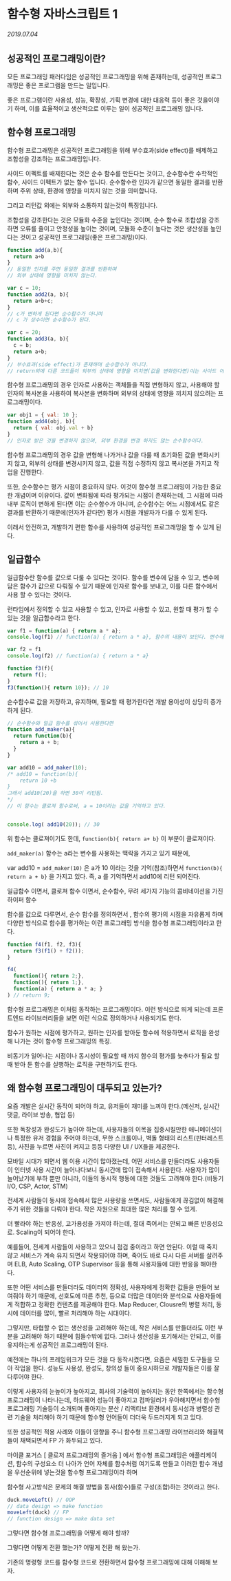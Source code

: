 # 함수형 자바스크립트 1

###### 2019.07.04

## 성공적인 프로그래밍이란?

모든 프로그래밍 패러다임은 성공적인 프로그래밍을 위해 존재하는데, 성공적인 프로그래밍은 좋은 프로그램을 만드는 일입니다.

좋은 프로그램이란 사용성, 성능, 확장성, 기획 변경에 대한 대응력 등이 좋은 것을이야기 하며, 이를 효율적이고 생산적으로 이루는 일이 성공적인 프로그래밍 입니다.



## 함수형 프로그래밍

함수형 프로그래밍은 성공적인 프로그래밍을 위해 부수효과(side effect)를 배제하고 조합성을 강조하는 프로그래밍입니다.

사이드 이펙트를 배제한다는 것은 순수 함수를 만든다는 것이고, 순수함수란 수학적인 함수, 사이드 이펙트가 없는 함수 입니다. 순수함수란 인자가 같으면 동일한 결과를 반환하며 주위 상태, 환경에 영향을 미치지 않는 것을 의미합니다.

그리고 리턴값 외에는 외부와 소통하지 않는것이 특징입니다.



조합성을 강조한다는 것은 모듈화 수준을 높인다는 것이며, 순수 함수로 조합성을 강조하면 오류를 줄이고 안정성을 높이는 것이며, 모듈화 수준이 높다는 것은 생산성을 높인다는 것이고 성공적인 프로그래밍(좋은 프로그래밍)이다.



```js
function add(a,b){
  return a+b
}
// 동일한 인자를 주면 동일한 결과를 반환하며
// 외부 상태에 영향을 미치지 않는다.
```

```js
var c = 10;
function add2(a, b){
  return a+b+c;
}
// c가 변하게 된다면 순수함수가 아니며
// c 가 상수이면 순수함수가 된다.
```

```js
var c = 20;
function add3(a, b){
  c = b;
  return a+b;
}
// 부수효과(side effect)가 존재하며 순수함수가 아니다.
// return외에 다른 코드들이 외부의 상태에 영향을 미치면(값을 변화한다면)이는 사이드 이펙트가 존재한다고 이야기 한다.
```

함수형 프로그래밍의 경우 인자로 사용하는 객체들을 직접 변형하지 않고, 사용해야 할 인자의 복사본을 사용하여 복사본을 변화하며 외부의 상태에 영향을 끼치지 않으려는 프로그래밍이다.

```js
var obj1 = { val: 10 };
function add4(obj, b){
  return { val: obj.val + b}
}
// 인자로 받은 것을 변경하지 않으며, 외부 환경을 변경 하지도 않는 순수함수이다.
```



함수형 프로그래밍의 경우 값을 변형해 나가거나 값을 다룰 때 초기화된 값을 변화시키지 않고, 외부의 상태를 변경시키지 않고, 값을 직접 수정하지 않고 복사본을 가지고 작업을 진행한다.



또한, 순수함수는 평가 시점이 중요하지 않다. 이것이 함수형 프로그래밍이 가능한 중요한 개념이며 이유이다. 값이 변화됨에 따라 평가되는 시점이 존재하는데, 그 시점에 따라 내부 로직이 변하게 된다면 이는 순수함수가 아니며, 순수함수는 어느 시점에서도 같은 결과를 반환하기 때문에(인자가 같다면)  평가 시점을 개발자가 다룰 수 있게 된다.



이래서 안전하고, 개발하기 편한 함수를 사용하여 성공적인 프로그래밍을 할 수 있게 된다.



## 일급함수

일급함수란 함수를 값으로 다룰 수 있다는 것이다. 함수를 변수에 담을 수 있고, 변수에 담은 함수가 값으로 다뤄질 수 있기 때문에 인자로 함수를 보내고, 이를 다른 함수에서 사용 할 수 있다는 것이다.

런타임에서 정의할 수 있고 사용할 수 있고, 인자로 사용할 수 있고, 원할 때 평가 할 수 있는 것을 일급함수라고 한다.



```js
var f1 = function(a) { return a * a};
console.log(f1) // function(a) { return a * a}, 함수의 내용이 보인다. 변수에 함수를 담을 수 있다.

var f2 = f1
console.log(f2) // function(a) { return a * a}

function f3(f){
  return f();
}
f3(function(){ return 10}); // 10
```

순수함수로 값을 저장하고, 유지하며, 필요할 때 평가한다면 개발 용이성이 상당히 증가하게 된다.



```js
// 순수함수와 일급 함수를 섞어서 사용한다면
function add_maker(a){
  return function(b){
    return a + b;
  }
}

var add10 = add_maker(10);
/* add10 = function(b){
	return 10 +b
} 
그래서 add10(20)을 하면 30이 리턴됨.
*/
// 이 함수는 클로져 함수로써, a = 10이라는 값을 기억하고 있다.


console.log( add10(20)); // 30
```

위 함수는 클로져이기도 한데, `function(b){ return a+ b}` 이 부분이 클로져이다.

`add_maker(a)` 함수는 a라는 변수를 사용하는 맥락을 가지고 있기 때문에,  

 var add10 = `add_maker(10)`  은 a가 10 이라는 것을 기억(참조)하면서 `function(b){ return a + b}` 을 가지고 있다. 즉, a 를 기억하면서 add10에 리턴 되어진다.

일급함수 이면서, 클로져 함수 이면서, 순수함수, 무려 세가지 기능의 콤비네이션을 가진 하이퍼 함수

함수를 값으로 다루면서, 순수 함수를 정의하면서 , 함수의 평가의 시점을 자유롭게 하며 다양한 방식으로 함수를 평가하는 이런 프로그래밍 방식을 함수형 프로그래밍이라고 한다.



```js
function f4(f1, f2, f3){
  return f3(f1() + f2());
}

f4(
  function(){ return 2;},
  function(){ return 1;},
  function(a) { return a * a; }
) // return 9;
```

함수형 프로그래밍은 이처럼 동작하는 프로그래밍이다. 이런 방식으로 띄게 되는데 프론트엔드 라이브러리들을 보면 이런 식으로 정의하거나 사용되기도 한다.



함수가 원하는 시점에 평가하고, 원하는 인자를 받아둔 함수에 적용하면서 로직을 완성해 나가는 것이 함수형 프로그래밍의 특징.



비동기가 일어나는 시점이나 동시성이 필요할 때 까지 함수의 평가를 늦추다가 필요 할때 받아 둔 함수를 실행하는 로직을 구현하기도 한다.



## 왜 함수형 프로그래밍이 대두되고 있는가?

요즘 개발은 실시간 동작이 되어야 하고, 유저들이 재미를 느껴야 한다.(메신저, 실시간 댓글, 라이브 방송, 협업 등)



또한 독창성과 완성도가 높아야 하는데, 사용자들의 이목을 집중시킬만한 애니메이션이나 특정한 유저 경험을 주어야 하는데, 무한 스크롤이나, 벽돌 형태의 리스트(핀터레스트 등), 사진을 누르면 사진이 켜지고 등등 다양한  UI / UX들을 제공한다.



모바일 시대가 되면서 웹 이용 시간이 많아졌는데, 어떤 서비스를 만들더라도 사용자들이 인터넷 사용 시간이 늘어나다보니 동시간에 많이 접속해서 사용한다. 사용자가 많이 늘어났기에 부하 뿐만 아니라, 이들의 동시적 행동에 대한 것들도 고려해야 한다.(비동기 I/O, CSP, Actor, STM)

전세계 사람들이 동시에 접속해서 많은 사용량을 쓰면서도, 사람들에게 끊김없이 해결해주기 위한 것들을 다뤄야 한다. 작은 자원으로 최대한 많은 처리를 할 수 있게.



더 빨라야 하는 반응성, 고가용성을 가져야 하는데, 절대 죽어서는 안되고 빠른 반응성으로. Scaling이 되어야 한다. 

예를들어, 전세계 사람들이 사용하고 있으니 점검 중이라고 하면 안된다. 이럴 때 죽지 않고 서비스가 계속 유지 되면서 작용되어야 하며, 죽어도 바로 다시 다른 서버를 살려주며 ELB, Auto Scaling, OTP Supervisor 등을 통해 사용자들에 대한 반응을 해야한다.



또한 어떤 서비스를 만들더라도 데이터의 정확성, 사용자에게 정확한 값들을 만들어 보여줘야 하기 때문에, 선호도에 따른 추천, 등으로 더많은 데이터와 분석으로 사용자들에게 적합하고 정확한 컨텐츠를 제공해야 한다. Map Reducer, Clousre의 병렬 처리, 동시에 데이터를 많이, 빨르 처리해야 하는 시대이다.



그렇지만, 타협할 수 없는 생산성을 고려해야 하는데, 작은 서비스를 만들더라도 이런 부분을 고려해야 하기 때문에 힘들수밖에 없다. 그러나 생산성을 포기해서는 안되고, 이를 유지하는게 성공적인 프로그래밍이 된다.

예전에는 하나의 프레임워크가 모든 것을 다 동작시켰다면, 요즘은 세밀한 도구들을 모아 작업을 한다. 성능도 사용성, 완성도, 창의성 들이 중요시하므로 개발자들은 이를 잘 다루어야 한다.



이렇게 사용자의 눈높이가 높아지고, 회사의 기술력이 높아지는 동안 한쪽에서는 함수형 프로그래밍이 나타나는데, 하드웨어 성능이 좋아지고 컴파일러가 우아해지면서 함수형 프로그래밍 기술등이 소개되며 좋아지는 분산 / 리액티브 환경에서 동시성과 병렬성 관련 기술을 처리해야 하기 때문에 함수형 언어들이 더더욱 두드러지게 되고 있다.

또한 성공적인 적용 사례와 이들이 영향을 주니 함수형 프로그래밍 라이브러리와 해결책들이 채택되면서 FP 가 화두되고 있다.



마이클 포거스 [ 클로저 프로그래밍의 즐거움 ] 에서 함수형 프로그래밍은 애플리케이션, 함수의 구성요소 더 나아가 언어 자체를 함수처럼 여기도록 만들고 이러한 함수 개념을 우선순위에 넣는것을 함수형 프로그래밍이라 하며



함수형 사고방식은 문제의 해결 방법을 동사(함수)들로 구성(조합)하는 것이라고 한다.

```js
duck.moveLeft() // OOP
// data design => make function
moveLeft(duck) // FP
// function design => make data set
```





그렇다면 함수형 프로그래밍을 어떻게 해야 할까?

그렇다면 어떻게 전환 했는가? 어떻게 전환 해 왔는가.

기존의 명령형 코드를 함수형 코드로 전환하면서 함수형 프로그래밍에 대해 이해해 보자.